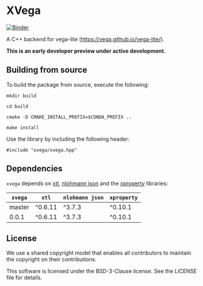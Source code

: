 # XVega

[![Binder](https://mybinder.org/badge_logo.svg)](https://mybinder.org/v2/gh/QuantStack/xvega/stable?urlpath=lab%2Ftree%2Fnotebooks%2Fdemo.ipynb)

A C++ backend for vega-lite (https://vega.github.io/vega-lite/).

**This is an early developer preview under active development.**

## Building from source

To build the package from source, execute the following:

```
mkdir build

cd build

cmake -D CMAKE_INSTALL_PREFIX=$CONDA_PREFIX ..

make install
```

Use the library by including the following header:

```
#include "xvega/xvega.hpp"
```

## Dependencies

`xvega` depends on [xtl](https://github.com/xtensor-stack/xtl), 
[nlohmann json](https://github.com/nlohmann/json) and the 
[xproperty](https://github.com/jupyter-xeus/xproperty) libraries:

|  `xvega`  |  `xtl`  |  `nlohmann json`  |  `xproperty`  |
|-----------|---------|-------------------|---------------|
|  master   | ^0.6.11 |       ^3.7.3      |    ^0.10.1    |
|  0.0.1    | ^0.6.11 |       ^3.7.3      |    ^0.10.1    |

## License

We use a shared copyright model that enables all contributors to maintain the copyright on their contributions.

This software is licensed under the BSD-3-Clause license. See the LICENSE file for details.
